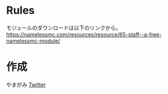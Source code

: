 # Rules
モジュールのダウンロードは以下のリンクから。  
https://namelessmc.com/resources/resource/65-staff--a-free-namelessmc-module/

# 作成
やまがみ [Twitter](https://twitter.com/yamagami2211_02)
